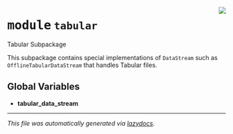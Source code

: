 <!-- markdownlint-disable -->

<a href="https://github.com/edavalosanaya/PyMMDT/blob/main/mm/tabular/__init__.py#L0"><img align="right" style="float:right;" src="https://img.shields.io/badge/-source-cccccc?style=flat-square"></a>

# <kbd>module</kbd> `tabular`
Tabular Subpackage 

This subpackage contains special implementations of ``DataStream`` such as ``OfflineTabularDataStream`` that handles Tabular files. 

**Global Variables**
---------------
- **tabular_data_stream**




---

_This file was automatically generated via [lazydocs](https://github.com/ml-tooling/lazydocs)._

